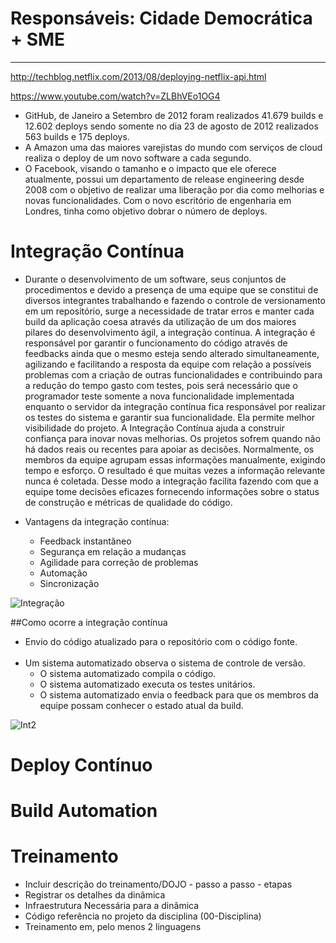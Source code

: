 # **Responsáveis: Cidade Democrática + SME**

***
http://techblog.netflix.com/2013/08/deploying-netflix-api.html

https://www.youtube.com/watch?v=ZLBhVEo1OG4

* GitHub, de Janeiro a Setembro de 2012 foram realizados 41.679 builds e 12.602 deploys sendo somente no dia 23 de agosto de 2012 realizados 563 builds e 175 deploys.
* A Amazon uma das maiores varejistas do mundo com serviços de cloud realiza o deploy de um novo software a cada segundo.
* O Facebook, visando o tamanho e o impacto que ele oferece atualmente, possui um departamento de release engineering desde 2008 com o objetivo de realizar uma liberação por dia como melhorias e novas funcionalidades. Com o novo escritório de engenharia em Londres, tinha como objetivo dobrar o número de deploys.

# Integração Contínua
* Durante o desenvolvimento de um software, seus conjuntos de procedimentos e devido a presença de uma equipe que se constitui de diversos integrantes trabalhando e fazendo o controle de versionamento em um repositório, surge a necessidade de tratar erros e manter cada build da aplicação coesa através da utilização de um dos maiores pilares do desenvolvimento ágil, a integração contínua. A integração é responsável por garantir o funcionamento do código através de feedbacks ainda que o mesmo esteja sendo alterado simultaneamente, agilizando e facilitando a resposta da equipe com relação a possíveis problemas com a criação de outras funcionalidades e contribuindo para a redução do tempo gasto com testes, pois será necessário que o programador teste somente a nova funcionalidade implementada enquanto o servidor da integração contínua fica responsável por realizar os testes do sistema e garantir sua funcionalidade. Ela permite melhor visibilidade do projeto. 
 A Integração Contínua ajuda a construir confiança para inovar novas melhorias. Os projetos sofrem quando não há dados reais ou recentes para apoiar as decisões. Normalmente, os membros da equipe agrupam essas informações manualmente, exigindo tempo e esforço. O resultado é que muitas vezes a informação relevante nunca é coletada. Desse modo a integração facilita fazendo com que a equipe tome decisões eficazes fornecendo informações sobre o status de construção e métricas de qualidade do código.


* Vantagens da integração contínua:
  - Feedback instantâneo
  - Segurança em relação a mudanças
  - Agilidade para correção de problemas
  - Automação
  - Sincronização

![Integração](http://i.imgur.com/h1x61BP.png)

##Como ocorre a integração contínua
* Envio do código atualizado para o repositório com o código fonte.
<br><br/>
* Um sistema automatizado observa o sistema de controle de versão. 
   - O sistema automatizado compila o código.
   - O sistema automatizado executa os testes unitários.
   - O sistema automatizado envia o feedback para que os membros da equipe possam conhecer o estado atual da build.

![Int2](http://i.imgur.com/dlXW3av.png)

# Deploy Contínuo


# Build Automation

# Treinamento

* Incluir descrição do treinamento/DOJO - passo a passo - etapas
* Registrar os detalhes da dinâmica
* Infraestrutura Necessária para a dinâmica
* Código referência no projeto da disciplina (00-Disciplina)
* Treinamento em, pelo menos 2 linguagens
